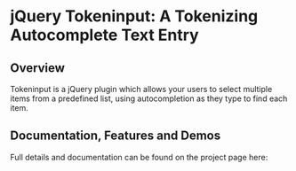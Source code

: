 jQuery Tokeninput: A Tokenizing Autocomplete Text Entry
=======================================================

Overview
--------
Tokeninput is a jQuery plugin which allows your users to select multiple items from a predefined list, using autocompletion as they type to find each item.

Documentation, Features and Demos
---------------------------------
Full details and documentation can be found on the project page here:

